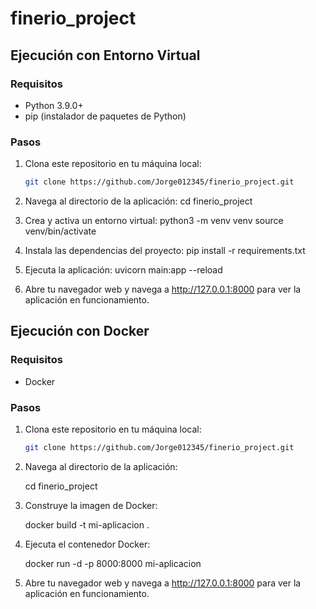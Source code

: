 # finerio_project



## Ejecución con Entorno Virtual

### Requisitos

- Python 3.9.0+
- pip (instalador de paquetes de Python)

### Pasos

1. Clona este repositorio en tu máquina local:

   ```bash
   git clone https://github.com/Jorge012345/finerio_project.git

2. Navega al directorio de la aplicación:
    cd finerio_project


3. Crea y activa un entorno virtual:
    python3 -m venv venv
    source venv/bin/activate

4. Instala las dependencias del proyecto:
    pip install -r requirements.txt


5. Ejecuta la aplicación:
    uvicorn main:app --reload


6. Abre tu navegador web y navega a http://127.0.0.1:8000 para ver la aplicación en funcionamiento.

## Ejecución con Docker

### Requisitos

- Docker

### Pasos

1. Clona este repositorio en tu máquina local:

    ```bash
    git clone https://github.com/Jorge012345/finerio_project.git


2. Navega al directorio de la aplicación:

    cd finerio_project


3. Construye la imagen de Docker:

    docker build -t mi-aplicacion .


4. Ejecuta el contenedor Docker:


    docker run -d -p 8000:8000 mi-aplicacion

5. Abre tu navegador web y navega a http://127.0.0.1:8000 para ver la aplicación en funcionamiento.

